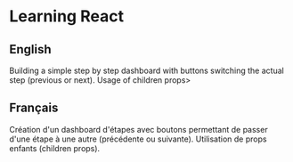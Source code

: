 # Learning React

## English

Building a simple step by step dashboard with buttons switching the actual step (previous or next).
Usage of children props>

## Français

Création d'un dashboard d'étapes avec boutons permettant de passer d'une étape à une autre (précédente ou suivante). Utilisation de props enfants (children props).
